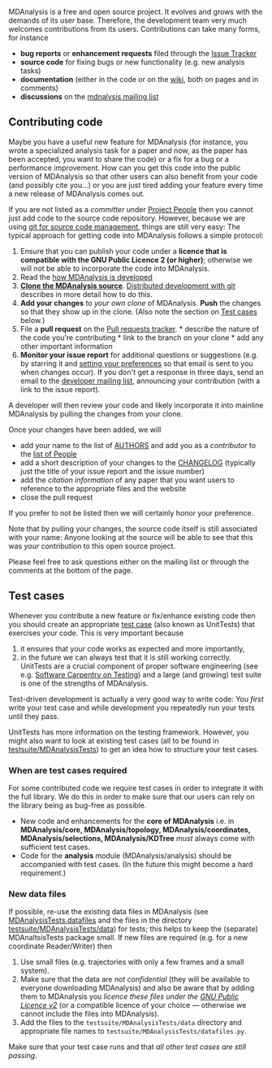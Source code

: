 MDAnalysis is a free and open source project. It evolves and grows with the demands of its user base. Therefore, the development team very much welcomes contributions from its users. Contributions can take many forms, for instance
  * **bug reports** or **enhancement requests** filed through the [Issue Tracker](http://issues.mdanalysis.org)
  * **source code** for fixing bugs or new functionality (e.g. new analysis tasks)
  * **documentation** (either in the code or on the [wiki](http://wiki.mdanalysis.org), both on pages and in comments)
  * **discussions** on the [mdnalysis mailing list](http://help.mdanalysis.org)


## Contributing code ##

Maybe you have a useful new feature for MDAnalysis (for instance, you wrote a specialized analysis task for a paper and now, as the paper has been accepted, you want to share the code) or a fix for a bug or a performance improvement. How can you get this code into the public version of MDAnalysis so that other users can also benefit from your code (and possibly cite you...) or you are just tired adding your feature every time a new release of MDAnalysis comes out.

If you are not listed as a _committer_ under [Project People](https://github.com/orgs/MDAnalysis/people) then you cannot just add code to the source code repository. However, because we are using [git for source code management](Source), things are still very easy: The typical approach for getting code into MDAnalysis follows a simple protocol:

  1. Ensure that you can publish your code under a **licence that is compatible with the GNU Public Licence 2 (or higher)**; otherwise we will not be able to incorporate the code into MDAnalysis.
  1. Read the [how MDAnalysis is developed](DevelopmentWorkflow)
  1. **[Clone the MDAnalysis source](http://code.google.com/p/mdanalysis/source/clones)**. [Distributed development with git](DistributedDevelopment) describes in more detail how to do this.
  1. **Add your changes** to _your own clone_ of MDAnalysis. **Push** the changes so that they show up in the clone. (Also note the section on [Test cases](#TestCases) below.)
  1. File a **pull request** on the [Pull requests tracker](https://github.com/MDAnalysis/mdanalysis/pulls).
    * describe the nature of the code you're contributing
    * link to the branch on your clone
    * add any other important information
  1. **Monitor your issue report** for additional questions or suggestions (e.g. by starring it and [setting your preferences](https://github.com/settings/profile) so that email is sent to you when changes occur). If you don't get a response in three days, send an email to the [developer mailing list](https://groups.google.com/forum/#!forum/mdnalysis-devel), announcing your contribution (with a link to the issue report).

A developer will then review your code and likely incorporate it into mainline MDAnalysis by pulling the changes from your clone.

Once your changes have been added, we will
  * add your name to the list of [AUTHORS](https://github.com/MDAnalysis/mdanalysis/blob/develop/package/AUTHORS) and add you as a _contributor_ to the [list of People](https://github.com/MDAnalysis/mdanalysis/graphs/contributors)
  * add a short description of your changes to the [CHANGELOG](https://github.com/MDAnalysis/mdanalysis/blob/develop/package/CHANGELOG) (typically just the title of your issue report and the issue number)
  * add the _citation information_ of any paper that you want users to reference to the appropriate files and the website
  * close the pull request

If you prefer to not be listed then we will certainly honor your preference.

Note that by pulling your changes, the source code itself is still associated with your name: Anyone looking at the source will be able to see that this was _your_ contribution to this open source project.

Please feel free to ask questions either on the mailing list or through the comments at the bottom of the page.

## Test cases ##
Whenever you contribute a new feature or fix/enhance existing code then you should create an appropriate [test case](UnitTests) (also known as UnitTests) that exercises your code. This is very important because
  1. it ensures that your code works as expected and more importantly,
  1. in the future we can always test that it is still working correctly.
UnitTests are a crucial component of proper software engineering (see e.g. [Software Carpentry on Testing](http://software-carpentry.org/4_0/test)) and a large (and growing) test suite is one of the strengths of MDAnalysis.

Test-driven development is actually a very good way to write code: You _first_ write your test case and while development you repeatedly run your tests until they pass.

UnitTests has more information on the testing framework. However, you might also want to look at existing test cases (all to be found in [testsuite/MDAnalysisTests](https://github.com/MDAnalysis/mdanalysis/tree/develop/testsuite/MDAnalysisTests)) to get an idea how to structure your test cases.

### When are test cases required ###
For some contributed code we require test cases in order to integrate it with the full library. We do this in order to make sure that our users can rely on the library being as bug-free as possible.

  * New code and enhancements for the **core of MDAnalysis** i.e. in **MDAnalysis/core, MDAnalysis/topology, MDAnalysis/coordinates, MDAnalysis/selections, MDAnalysis/KDTree** _must_ always come with sufficient test cases.
  * Code for the **analysis** module (MDAnalysis/analysis) should be accompanied with test cases. (In the future this might become a hard requirement.)

### New data files ###
If possible, re-use the existing data files in MDAnalysis (see [MDAnalysisTests.datafiles](https://github.com/MDAnalysis/mdanalysis/blob/develop/testsuite/MDAnalysisTests/datafiles.py) and the files in the directory [testsuite/MDAnalysisTests/data](https://github.com/MDAnalysis/mdanalysis/tree/develop/testsuite/MDAnalysisTests/data)) for tests; this helps to keep the (separate) MDAnaltsisTests package small. If new files are required (e.g. for a new coordinate Reader/Writer) then
  1. Use small files (e.g. trajectories with only a few frames and a small system).
  1. Make sure that the data are _not confidential_ (they will be available to everyone downloading MDAnalysis) and also be aware that by adding them to MDAnalysis you _licence these files under the [GNU Public Licence v2](http://www.gnu.org/licenses/gpl-2.0.html)_ (or a compatible licence of your choice — otherwise we cannot include the files into MDAnalysis).
  1. Add the files to the `testsuite/MDAnalysisTests/data` directory and appropriate file names to `testsuite/MDAnalysisTests/datafiles.py`.

Make sure that your test case runs and that _all other test cases are still passing_.
